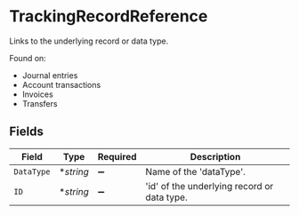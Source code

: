 # TrackingRecordReference

Links to the underlying record or data type.

Found on:

- Journal entries
- Account transactions
- Invoices
- Transfers


## Fields

| Field                                       | Type                                        | Required                                    | Description                                 |
| ------------------------------------------- | ------------------------------------------- | ------------------------------------------- | ------------------------------------------- |
| `DataType`                                  | **string*                                   | :heavy_minus_sign:                          | Name of the 'dataType'.                     |
| `ID`                                        | **string*                                   | :heavy_minus_sign:                          | 'id' of the underlying record or data type. |